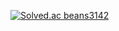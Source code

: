 <!--
**beans3142/beans3142** is a ✨ _special_ ✨ repository because its `README.md` (this file) appears on your GitHub profile.

- 🔭 I’m currently working on ...
- 🌱 I’m currently learning ...
- 👯 I’m looking to collaborate on ...
- 🤔 I’m looking for help with ...
- 💬 Ask me about ...
- 📫 How to reach me: ...
- 😄 Pronouns: ...
- ⚡ Fun fact: ...
[![Solved.ac beans3142](http://mazassumnida.wtf/api/generate_badge?boj=beans3142)](https://solved.ac/beans3142)
-->

<div align=left>

[![Solved.ac beans3142](http://mazassumnida.wtf/api/generate_badge?boj=beans3142)](https://solved.ac/beans3142)

</div>
